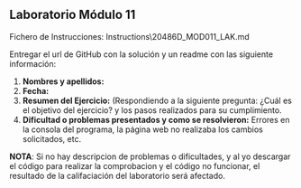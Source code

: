 ## Laboratorio Módulo 11

Fichero de Instrucciones: Instructions\20486D_MOD011_LAK.md

Entregar el url de GitHub con la solución y un readme con las siguiente información:

1. **Nombres y apellidos:**
2. **Fecha:**
3. **Resumen del Ejercicio:** (Respondiendo a la siguiente pregunta: ¿Cuál es el objetivo del ejercicio? y los pasos realizados para su cumplimiento.
4. **Dificultad o problemas presentados y como se resolvieron:** Errores en la consola del programa, la página web no realizaba los cambios solicitados, etc.

**NOTA**: Si no hay descripcion de problemas o dificultades, y al yo descargar el código para realizar la comprobacion y el código no funcionar, el resultado de la califaciación del laboratorio será afectado.

